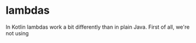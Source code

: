# lambdas
In Kotlin lambdas work a bit differently than in plain Java.
First of all, we're not using
